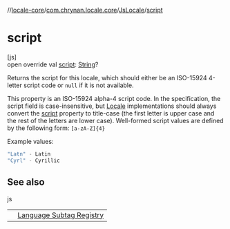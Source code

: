 //[locale-core](../../../index.md)/[com.chrynan.locale.core](../index.md)/[JsLocale](index.md)/[script](script.md)

# script

[js]\
open override val [script](script.md): [String](https://kotlinlang.org/api/latest/jvm/stdlib/kotlin/-string/index.html)?

Returns the script for this locale, which should either be an ISO-15924 4-letter script code or `null` if it is not available.

This property is an ISO-15924 alpha-4 script code. In the specification, the script field is case-insensitive, but [Locale](../-locale/index.md#-1762194833%2FExtensions%2F1142978236) implementations should always convert the [script](script.md) property to title-case (the first letter is upper case and the rest of the letters are lower case). Well-formed script values are defined by the following form: `[a-zA-Z]{4}`

Example values:

```kotlin
"Latn" - Latin
"Cyrl" - Cyrillic
```

## See also

js

| | |
|---|---|
|  | [Language Subtag Registry](https://www.iana.org/assignments/language-subtag-registry/language-subtag-registry) |
